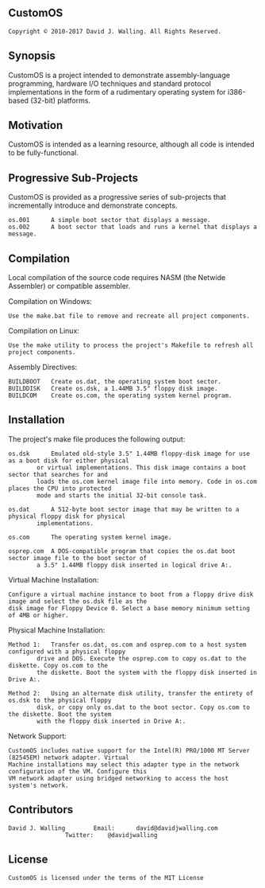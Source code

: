 ## CustomOS

	Copyright © 2010-2017 David J. Walling. All Rights Reserved.

## Synopsis

CustomOS is a project intended to demonstrate assembly-language programming, hardware I/O techniques and standard
protocol implementations in the form of a rudimentary operating system for i386-based (32-bit) platforms.

## Motivation

CustomOS is intended as a learning resource, although all code is intended to be fully-functional.

## Progressive Sub-Projects

CustomOS is provided as a progressive series of sub-projects that incrementally introduce and demonstrate concepts.

	os.001		A simple boot sector that displays a message.
	os.002		A boot sector that loads and runs a kernel that displays a message.

## Compilation

Local compilation of the source code requires NASM (the Netwide Assembler) or compatible assembler.

Compilation on Windows:

	Use the make.bat file to remove and recreate all project components.

Compilation on Linux:

	Use the make utility to process the project's Makefile to refresh all project components.

Assembly Directives:

	BUILDBOOT	Create os.dat, the operating system boot sector.
	BUILDDISK	Create os.dsk, a 1.44MB 3.5" floppy disk image.
	BUILDCOM	Create os.com, the operating system kernel program.

## Installation

The project's make file produces the following output:

	os.dsk		Emulated old-style 3.5" 1.44MB floppy-disk image for use as a boot disk for either physical
			or virtual implementations. This disk image contains a boot sector that searches for and
			loads the os.com kernel image file into memory. Code in os.com places the CPU into protected
			mode and starts the initial 32-bit console task.

	os.dat		A 512-byte boot sector image that may be written to a physical floppy disk for physical
			implementations.

	os.com		The operating system kernel image.

	osprep.com	A DOS-compatible program that copies the os.dat boot sector image file to the boot sector of
			a 3.5" 1.44MB floppy disk inserted in logical drive A:.

Virtual Machine Installation:

	Configure a virtual machine instance to boot from a floppy drive disk image and select the os.dsk file as the
	disk image for Floppy Device 0. Select a base memory minimum setting of 4MB or higher.

Physical Machine Installation:

	Method 1:	Transfer os.dat, os.com and osprep.com to a host system configured with a physical floppy
			drive and DOS. Execute the osprep.com to copy os.dat to the diskette. Copy os.com to the
			the diskette. Boot the system with the floppy disk inserted in Drive A:.

	Method 2:	Using an alternate disk utility, transfer the entirety of os.dsk to the physical floppy
			disk, or copy only os.dat to the boot sector. Copy os.com to the diskette. Boot the system
			with the floppy disk inserted in Drive A:.

Network Support:

	CustomOS includes native support for the Intel(R) PRO/1000 MT Server (82545EM) network adapter. Virtual
	Machine installations may select this adapter type in the network configuration of the VM. Configure this
	VM network adapter using bridged networking to access the host system's network.

## Contributors

	David J. Walling		Email:		david@davidjwalling.com
					Twitter:	@davidjwalling

## License

	CustomOS is licensed under the terms of the MIT License